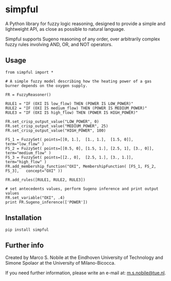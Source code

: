 # simpful
A Python library for fuzzy logic reasoning, designed to provide a simple and lightweight API, as close as possible to natural language.

Simpful supports Sugeno reasoning of any order, over arbitrarily complex fuzzy rules involving AND, OR, and NOT operators.

## Usage

```
from simpful import *

# A simple fuzzy model describing how the heating power of a gas burner depends on the oxygen supply.

FR = FuzzyReasoner()

RULE1 = "IF (OXI IS low_flow) THEN (POWER IS LOW_POWER)"
RULE2 = "IF (OXI IS medium_flow) THEN (POWER IS MEDIUM_POWER)"
RULE3 = "IF (OXI IS high_flow) THEN (POWER IS HIGH_POWER)"

FR.set_crisp_output_value("LOW_POWER", 0)
FR.set_crisp_output_value("MEDIUM_POWER", 25)
FR.set_crisp_output_value("HIGH_POWER", 100)

FS_1 = FuzzySet( points=[[0, 1.],  [1., 1.],  [1.5, 0]],          term="low_flow" )
FS_2 = FuzzySet( points=[[0.5, 0], [1.5, 1.], [2.5, 1], [3., 0]], term="medium_flow" )
FS_3 = FuzzySet( points=[[2., 0],  [2.5, 1.], [3., 1.]],          term="high_flow" )
FR.add_membership_function("OXI", MembershipFunction( [FS_1, FS_2, FS_3], 	concept="OXI" ))

FR.add_rules([RULE1, RULE2, RULE3])

# set antecedents values, perform Sugeno inference and print output values
FR.set_variable("OXI", .4)
print FR.Sugeno_inference(['POWER'])
```

## Installation

`pip install simpful`

## Further info
Created by Marco S. Nobile at the Eindhoven University of Technology and Simone Spolaor at the University of Milano-Bicocca. 

If you need further information, please write an e-mail at: m.s.nobile@tue.nl.
